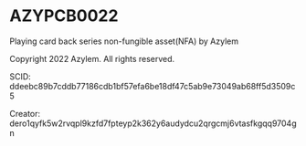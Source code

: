 # AZYPCB0022
Playing card back series non-fungible asset(NFA) by Azylem

Copyright 2022 Azylem. All rights reserved.

SCID: ddeebc89b7cddb77186cdb1bf57efa6be18df47c5ab9e73049ab68ff5d3509c5

Creator: dero1qyfk5w2rvqpl9kzfd7fpteyp2k362y6audydcu2qrgcmj6vtasfkgqq9704gn
